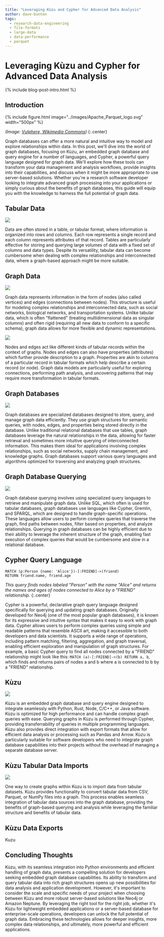 ```yaml
---
title: "Leveraging Kùzu and Cypher for Advanced Data Analysis"
author: dave-bunten
tags:
  - research-data-engineering
  - file-formats
  - large-data
  - data-performance
  - parquet
---
```


# Leveraging Kùzu and Cypher for Advanced Data Analysis

{% include blog-post-intro.html %}

## Introduction

{% include figure.html image="../images/Apache_Parquet_logo.svg" width="500px" %}

_(Image: [Vulphere, Wikimedia Commons](https://commons.wikimedia.org/wiki/File:Apache_Parquet_logo.svg))_
{:.center}

<!-- excerpt start -->

Graph databases can offer a more natural and intuitive way to model and explore relationships within data.
In this post, we'll dive into the world of graph databases, focusing on Kùzu, an embedded graph database and query engine for a number of languages, and Cypher, a powerful query language designed for graph data.
We'll explore how these tools can transform your data management and analysis workflows, provide insights into their capabilities, and discuss when it might be more appropriate to use server-based solutions.
Whether you're a research software developer looking to integrate advanced graph processing into your applications or simply curious about the benefits of graph databases, this guide will equip you with the knowledge to harness the full potential of graph data.

<!-- excerpt end -->

## Tabular Data

![](../images/tabular_data_image.png)

Data are often stored in a table, or tabular format, where information is organized into rows and columns.
Each row represents a single record and each column represents attributes of that record.
Tables are particularly effective for storing and querying large volumes of data with a fixed set of columns and data types.
Despite its versatility, tabular data can become cumbersome when dealing with complex relationships and interconnected data, where a graph-based approach might be more suitable.

## Graph Data

![](../images/graph_data_intro.png)

Graph data represents information in the form of nodes (also called vertices) and edges (connections between nodes).
This structure is useful for modeling complex relationships and interconnected data, such as social networks, biological networks, and transportation systems.
Unlike tabular data, which is often "flattened" (treating multidimensional data as singular columns) and often rigid (requiring all new data to conform to a specific schema), graph data allows for more flexible and dynamic representations.

![](../images/graph_data_intro_properties.png)

Nodes and edges act like different kinds of tabular records within the context of graphs.
Nodes and edges can also have properties (attributes) which further provide description to a graph.
Properties are akin to columns of a particular record in tabular formats which help describe a certain record (or node).
Graph data models are particularly useful for exploring connections, performing path analysis, and uncovering patterns that may require more transformation in tabular formats.

## Graph Databases

![](../images/graph_database.png)

Graph databases are specialized databases designed to store, query, and manage graph data efficiently.
They use graph structures for semantic queries, with nodes, edges, and properties being stored directly in the database.
Unlike traditional relational databases that use tables, graph databases leverage the natural relationships in the data, allowing for faster retrieval and sometimes more intuitive querying of interconnected information.
This makes them ideal for applications involving complex relationships, such as social networks, supply chain management, and knowledge graphs.
Graph databases support various query languages and algorithms optimized for traversing and analyzing graph structures.

## Graph Database Querying

![](../images/graph_database_querying.png)

Graph database querying involves using specialized query languages to retrieve and manipulate graph data.
Unlike SQL, which often is used for tabular databases, graph databases use languages like Cypher, Gremlin, and SPARQL, which are designed to handle graph-specific operations.
These languages allow users to perform complex queries that traverse the graph, find paths between nodes, filter based on properties, and analyze relationships.
Querying in graph databases can be highly efficient due to their ability to leverage the inherent structure of the graph, enabling fast execution of complex queries that would be cumbersome and slow in a relational database.

## Cypher Query Language

```cypher
MATCH (p:Person {name: 'Alice'})-[:FRIEND]->(friend)
RETURN friend.name, friend.age
```

_This query finds nodes labeled "Person" with the name "Alice" and returns the names and ages of nodes connected to Alice by a "FRIEND" relationship._
{:.center}

Cypher is a powerful, declarative graph query language designed specifically for querying and updating graph databases.
Originally developed for Neo4j (one of the most popular graph databases), it is known for its expressive and intuitive syntax that makes it easy to work with graph data.
Cypher allows users to perform complex queries using simple and readable patterns that resemble ASCII art, making it accessible to both developers and data scientists.
It supports a wide range of operations, including pattern matching, filtering, aggregation, and graph traversal, enabling efficient exploration and manipulation of graph structures.
For example, a basic Cypher query to find all nodes connected by a "FRIEND" relationship might look like this: `MATCH (a)-[:FRIEND]->(b) RETURN a, b`, which finds and returns pairs of nodes a and b where a is connected to b by a "FRIEND" relationship.

## Kùzu

![](../images/kuzu_intro.png)

Kùzu is an embedded graph database and query engine designed to integrate seamlessly with Python, Rust, Node, C/C++, or Java software.
Kùzu is optimized for high performance and can handle complex graph queries with ease.
Querying graphs in Kùzu is performed through Cypher, providing transferrability of queries in multiple programming languages.
Kùzu also provides direct integration with export formats that allow for efficient data analysis or processing such as Pandas and Arrow.
Kùzu is particularly suitable for software developers who need to integrate graph database capabilities into their projects without the overhead of managing a separate database server.

## Kùzu Tabular Data Imports

![](../images/kuzu_table_ingest.png)

One way to create graphs within Kùzu is to import data from tabular datasets.
Kùzu provides functionality to convert tabular data from CSV, Parquet, or NumPy files into a graph.
This process enables seamless integration of tabular data sources into the graph database, providing the benefits of graph-based querying and analysis while leveraging the familiar structure and benefits of tabular data.

## Kùzu Data Exports

Kuzu 

## Concluding Thoughts

Kùzu, with its seamless integration into Python environments and efficient handling of graph data, presents a compelling solution for developers seeking embedded graph database capabilities.
Its ability to transform and query tabular data into rich graph structures opens up new possibilities for data analysis and application development.
However, it's important to consider the scale and specific needs of your project when choosing between Kùzu and more robust server-based solutions like Neo4j or Amazon Neptune.
By leveraging the right tool for the right job, whether it's Kùzu for lightweight embedded applications or a server-based database for enterprise-scale operations, developers can unlock the full potential of graph data. Embracing these technologies allows for deeper insights, more complex data relationships, and ultimately, more powerful and efficient applications.
